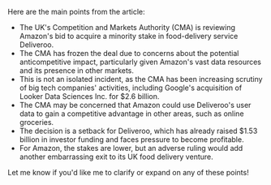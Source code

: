 Here are the main points from the article:

* The UK's Competition and Markets Authority (CMA) is reviewing Amazon's bid to acquire a minority stake in food-delivery service Deliveroo.
* The CMA has frozen the deal due to concerns about the potential anticompetitive impact, particularly given Amazon's vast data resources and its presence in other markets.
* This is not an isolated incident, as the CMA has been increasing scrutiny of big tech companies' activities, including Google's acquisition of Looker Data Sciences Inc. for $2.6 billion.
* The CMA may be concerned that Amazon could use Deliveroo's user data to gain a competitive advantage in other areas, such as online groceries.
* The decision is a setback for Deliveroo, which has already raised $1.53 billion in investor funding and faces pressure to become profitable.
* For Amazon, the stakes are lower, but an adverse ruling would add another embarrassing exit to its UK food delivery venture.

Let me know if you'd like me to clarify or expand on any of these points!